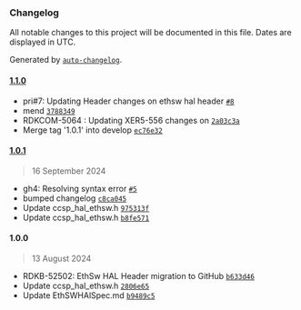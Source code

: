 ### Changelog

All notable changes to this project will be documented in this file. Dates are displayed in UTC.

Generated by [`auto-changelog`](https://github.com/CookPete/auto-changelog).

#### [1.1.0](https://github.com/rdkcentral/rdkb-halif-ethsw/compare/1.0.1...1.1.0)

- pri#7: Updating Header changes on ethsw hal header [`#8`](https://github.com/rdkcentral/rdkb-halif-ethsw/pull/8)
- mend [`3788349`](https://github.com/rdkcentral/rdkb-halif-ethsw/commit/3788349abd4135ddb38277850bfae10ceef5e95d)
- RDKCOM-5064 : Updating XER5-556 changes on [`2a03c3a`](https://github.com/rdkcentral/rdkb-halif-ethsw/commit/2a03c3a3ffc594d5824d0fac6d22cd616767aae5)
- Merge tag '1.0.1' into develop [`ec76e32`](https://github.com/rdkcentral/rdkb-halif-ethsw/commit/ec76e32c271e2fbd3728344ef804fa20130a5f7d)

#### [1.0.1](https://github.com/rdkcentral/rdkb-halif-ethsw/compare/1.0.0...1.0.1)

> 16 September 2024

- gh4: Resolving syntax error [`#5`](https://github.com/rdkcentral/rdkb-halif-ethsw/pull/5)
- bumped changelog [`c8ca045`](https://github.com/rdkcentral/rdkb-halif-ethsw/commit/c8ca04583fbdbf9dfcd75ea31b803d8be7184d03)
- Update ccsp_hal_ethsw.h [`975313f`](https://github.com/rdkcentral/rdkb-halif-ethsw/commit/975313f42dca69ebd4cd1a0fad3b659a627d18a0)
- Update ccsp_hal_ethsw.h [`b8fe571`](https://github.com/rdkcentral/rdkb-halif-ethsw/commit/b8fe57112e84ab4272d1ac4be2a5f349a35ed32e)

#### 1.0.0

> 13 August 2024

- RDKB-52502: EthSw HAL Header migration to GitHub [`b633d46`](https://github.com/rdkcentral/rdkb-halif-ethsw/commit/b633d46259e9b6d5c7d19dcdb5fe9a9ecf7f4d7e)
- Update ccsp_hal_ethsw.h [`2806e65`](https://github.com/rdkcentral/rdkb-halif-ethsw/commit/2806e653be185f33679779853e289339fb0684ce)
- Update EthSWHAlSpec.md [`b9489c5`](https://github.com/rdkcentral/rdkb-halif-ethsw/commit/b9489c5f89832a1e3101f2ad6092b469f25b7a7d)

